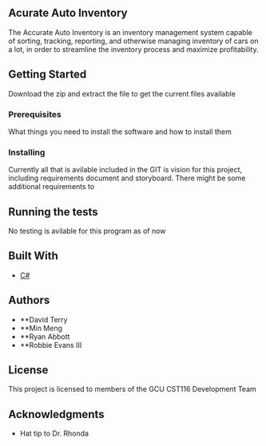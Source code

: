 ## Acurate Auto Inventory

The Accurate Auto Inventory is an inventory management system capable of sorting, tracking, reporting, and
    otherwise managing inventory of cars on a lot, in order to streamline the inventory process and maximize
    profitability.


## Getting Started

Download the zip and extract the file to get the current files available

### Prerequisites

What things you need to install the software and how to install them


### Installing

Currently all that is avilable included in the GIT is vision for this project, including requirements document and storyboard. There might be some additional requirements to 

## Running the tests

No testing is avilable for this program as of now

## Built With

* [C#](https://msdn.microsoft.com) 

## Authors

* **David Terry
* **Min Meng
* **Ryan Abbott
* **Robbie Evans III 


## License

This project is licensed to members of the GCU CST116 Development Team

## Acknowledgments

* Hat tip to Dr. Rhonda
